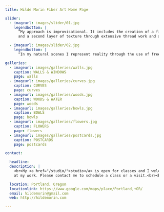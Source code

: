 ```yaml
---
title: Hilde Morin Fiber Art Home Page

slider:
  - imageurl: images/slider/01.jpg
    legendbottom: |
      “My approach is improvisational. It includes the creation of a first layer using only piecing techniques,
      and a second layer of texture through extensive thread work and surface manipulation.”

  - imageurl: images/slider/02.jpg
    legendbottom: |
      “In my natural scenes I represent reality through the use of free-form curved piecing techniques.”

galleries:
  - imageurl: images/galleries/walls.jpg
    caption: WALLS & WINDOWS
    page: walls
  - imageurl: images/galleries/curves.jpg
    caption: CURVES
    page: curves
  - imageurl: images/galleries/woods.jpg
    caption: WOODS & WATER
    page: woods
  - imageurl: images/galleries/bowls.jpg
    caption: BOWLS
    page: bowls
  - imageurl: images/galleries/flowers.jpg
    caption: FLOWERS
    page: flowers
  - imageurl: images/galleries/postcards.jpg
    caption: POSTCARDS
    page: postcards

contact:

  headline:
  description: |
    <br>My <a href="/studio/">studio</a> is open for classes and I welcome visitors to take a peek
    at my work. Please contact me to schedule a class or a visit.<br><br>

  location: Portland, Oregon
  locationlink: https://www.google.com/maps/place/Portland,+OR/
  email: hildemorin@gmail.com
  web: http://hildemorin.com

---
```

